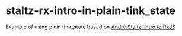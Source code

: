 # staltz-rx-intro-in-plain-tink_state
Example of using plain tink_state based on [André Staltz' intro to RxJS](https://gist.github.com/staltz/868e7e9bc2a7b8c1f754)
